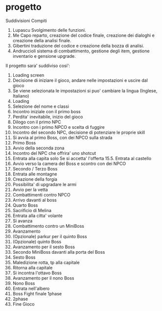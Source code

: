 # progetto
Suddivisioni Compiti
1. Lupascu Svolgimento delle funzioni.
2. Me Capo reparto, creazione del codice finale, creazione dei dialoghi e creazione
   della analisi finale.
3. Gibertini traduzione del codice e creazione della bozza di analisi.
4. Andruccioli sistema di combattimento, gestione degli item, gestione inventario e gensione upgrade.

Il progetto sara' suddiviso cosi':
1. Loading screen
2. Decisione di iniziare il gioco, andare nelle impostazioni e uscire dal gioco
3. Se viene selezionata le impostazioni si puo' cambiare la lingua (Inglese, Italiano)
4. Loading
5. Selezione del nome e classi
6. Incontro iniziale con il primo boss
7. Perdita' inevitabile, inizio del gioco
8. Dilogo con il primo NPC
9. Incontro con i primo NPCO e scelta di fuggire
10. Incontro del secondo NPC, decisione di potenziare le proprie skill
11. Si avvia al primo Boss, con dei NPCO sulla strada
12. Primo Boss
13. Avvio della seconda zona
14. Incontro del NPC che offrira' uno shotcut
15. Entrata alla capita solo Se si accetta' l'offerta
15.5. Entrata al castello
16. Avvio verso la camera del Boss e scontro con dei NPCO
17. Secondo / Terzo Boss
18. Entrata alle montagne
19. Creazione della forgia
20. Possibilita' di upgradare le armi
21. Avvio per la vetta
22. Combattimenti contro NPCO
23. Arrivo davanti al boss
24. Quarto Boss
25. Sacrificio di Melina
26. Entrata alla citta' volante
27. Si avanza
28. Combattimento contro un MiniBoss
29. Avanzamento
30. (Opzionale) parkur per il quinto Boss
31. (Opzionale) quinto Boss
32. Avanzamento per il sesto Boss
33. Secondo MiniBoss davanti alla porta del Boss
34. Sesto Boss
35. Maledizione rotta, tp alla capitale
36. Ritorna alla capitale
37. Si incontra l'ottavo Boss
38. Avanzamento per il nono Boss
39. Nono Boss
40. Entrata nell'albero
41. Boss Fight finale 1phase
42. 2phase
43. Fine Gioco
